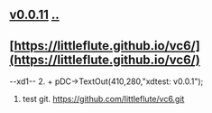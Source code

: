 ## [v0.0.11](https://github.com/littleflute/vc6/edit/master/i/11/DrawCli/readme.md) [..](..)
## [https://littleflute.github.io/vc6/](https://littleflute.github.io/vc6/)

--xd1--
2. + 	pDC->TextOut(410,280,"xdtest: v0.0.1");

1. test git. 
https://github.com/littleflute/vc6.git
